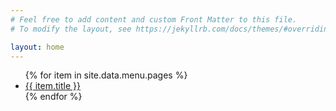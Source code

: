 ```yaml
---
# Feel free to add content and custom Front Matter to this file.
# To modify the layout, see https://jekyllrb.com/docs/themes/#overriding-theme-defaults

layout: home
---
```


 <ul>
        {% for item in site.data.menu.pages %}
            <li><a href="{{ item.url }}">{{ item.title }}</a></li>
        {% endfor %}
      </ul>

